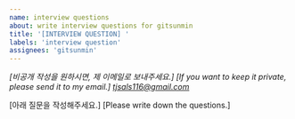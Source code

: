 ```yaml
---
name: interview questions
about: write interview questions for gitsunmin
title: '[INTERVIEW QUESTION] '
labels: 'interview question'
assignees: 'gitsunmin'
---
```


*[비공개 작성을 원하시면, 제 이메일로 보내주세요.]*
*[If you want to keep it private, please send it to my email.]*
*[tjsals116@gmail.com](tjsals116@gmail.com)*

[아래 질문을 작성해주세요.]
[Please write down the questions.]
